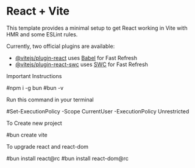 # React + Vite

This template provides a minimal setup to get React working in Vite with HMR and some ESLint rules.

Currently, two official plugins are available:

- [@vitejs/plugin-react](https://github.com/vitejs/vite-plugin-react/blob/main/packages/plugin-react/README.md) uses [Babel](https://babeljs.io/) for Fast Refresh
- [@vitejs/plugin-react-swc](https://github.com/vitejs/vite-plugin-react-swc) uses [SWC](https://swc.rs/) for Fast Refresh

Important Instructions

#npm i -g bun
#bun -v

Run this command in your terminal

#Set-ExecutionPolicy -Scope CurrentUser -ExecutionPolicy Unrestricted

To Create new project

#bun create vite

To upgrade react and react-dom

#bun install react@rc
#bun install react-dom@rc